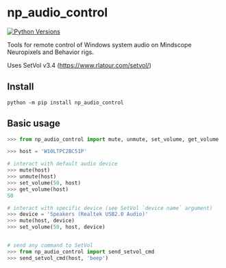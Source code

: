 # np_audio_control

[![Python
Versions](https://img.shields.io/pypi/pyversions/np-audio-control.svg)](https://pypi.python.org/pypi/np-audio-control/)

Tools for remote control of Windows system audio on Mindscope Neuropixels and Behavior rigs.

Uses SetVol v3.4 (https://www.rlatour.com/setvol/)


## Install
```shell
python -m pip install np_audio_control
```


## Basic usage
```python
>>> from np_audio_control import mute, unmute, set_volume, get_volume

>>> host = 'W10LTPC2BC51P'

# interact with default audio device 
>>> mute(host)
>>> unmute(host)
>>> set_volume(50, host)
>>> get_volume(host)
50

# interact with specific device (see SetVol `device name` argument)
>>> device = 'Speakers (Realtek USB2.0 Audio)'
>>> mute(host, device)
>>> set_volume(50, host, device)


# send any command to SetVol
>>> from np_audio_control import send_setvol_cmd
>>> send_setvol_cmd(host, 'beep')
```
